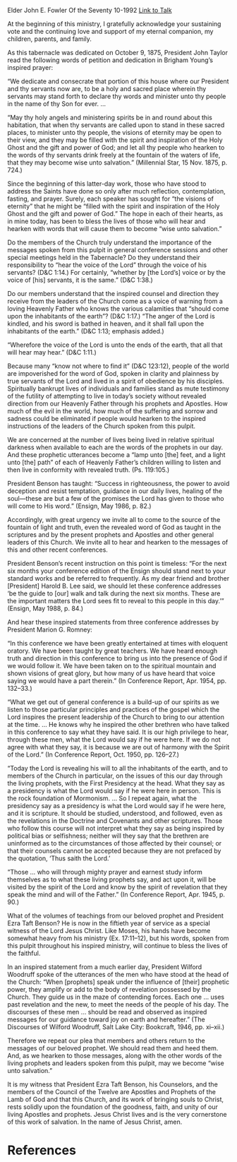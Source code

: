 Elder John E. Fowler
Of the Seventy
10-1992
[Link to Talk](https://www.churchofjesuschrist.org/study/general-conference/1992/10/becoming-wise-unto-salvation?lang=eng)

At the beginning of this ministry, I gratefully acknowledge your sustaining vote and the continuing love and support of my eternal companion, my children, parents, and family.

As this tabernacle was dedicated on October 9, 1875, President John Taylor read the following words of petition and dedication in Brigham Young’s inspired prayer:

“We dedicate and consecrate that portion of this house where our President and thy servants now are, to be a holy and sacred place wherein thy servants may stand forth to declare thy words and minister unto thy people in the name of thy Son for ever. …

“May thy holy angels and ministering spirits be in and round about this habitation, that when thy servants are called upon to stand in these sacred places, to minister unto thy people, the visions of eternity may be open to their view, and they may be filled with the spirit and inspiration of the Holy Ghost and the gift and power of God; and let all thy people who hearken to the words of thy servants drink freely at the fountain of the waters of life, that they may become wise unto salvation.” (Millennial Star, 15 Nov. 1875, p. 724.)

Since the beginning of this latter-day work, those who have stood to address the Saints have done so only after much reflection, contemplation, fasting, and prayer. Surely, each speaker has sought for “the visions of eternity” that he might be “filled with the spirit and inspiration of the Holy Ghost and the gift and power of God.” The hope in each of their hearts, as in mine today, has been to bless the lives of those who will hear and hearken with words that will cause them to become “wise unto salvation.”

Do the members of the Church truly understand the importance of the messages spoken from this pulpit in general conference sessions and other special meetings held in the Tabernacle? Do they understand their responsibility to “hear the voice of the Lord” through the voice of his servants? (D&C 1:14.) For certainly, “whether by [the Lord’s] voice or by the voice of [his] servants, it is the same.” (D&C 1:38.)

Do our members understand that the inspired counsel and direction they receive from the leaders of the Church come as a voice of warning from a loving Heavenly Father who knows the various calamities that “should come upon the inhabitants of the earth”? (D&C 1:17.) “The anger of the Lord is kindled, and his sword is bathed in heaven, and it shall fall upon the inhabitants of the earth.” (D&C 1:13; emphasis added.)

“Wherefore the voice of the Lord is unto the ends of the earth, that all that will hear may hear.” (D&C 1:11.)

Because many “know not where to find it” (D&C 123:12), people of the world are impoverished for the word of God, spoken in clarity and plainness by true servants of the Lord and lived in a spirit of obedience by his disciples. Spiritually bankrupt lives of individuals and families stand as mute testimony of the futility of attempting to live in today’s society without revealed direction from our Heavenly Father through his prophets and Apostles. How much of the evil in the world, how much of the suffering and sorrow and sadness could be eliminated if people would hearken to the inspired instructions of the leaders of the Church spoken from this pulpit.

We are concerned at the number of lives being lived in relative spiritual darkness when available to each are the words of the prophets in our day. And these prophetic utterances become a “lamp unto [the] feet, and a light unto [the] path” of each of Heavenly Father’s children willing to listen and then live in conformity with revealed truth. (Ps. 119:105.)

President Benson has taught: “Success in righteousness, the power to avoid deception and resist temptation, guidance in our daily lives, healing of the soul—these are but a few of the promises the Lord has given to those who will come to His word.” (Ensign, May 1986, p. 82.)

Accordingly, with great urgency we invite all to come to the source of the fountain of light and truth, even the revealed word of God as taught in the scriptures and by the present prophets and Apostles and other general leaders of this Church. We invite all to hear and hearken to the messages of this and other recent conferences.

President Benson’s recent instruction on this point is timeless: “For the next six months your conference edition of the Ensign should stand next to your standard works and be referred to frequently. As my dear friend and brother [President] Harold B. Lee said, we should let these conference addresses ‘be the guide to [our] walk and talk during the next six months. These are the important matters the Lord sees fit to reveal to this people in this day.’” (Ensign, May 1988, p. 84.)

And hear these inspired statements from three conference addresses by President Marion G. Romney:

“In this conference we have been greatly entertained at times with eloquent oratory. We have been taught by great teachers. We have heard enough truth and direction in this conference to bring us into the presence of God if we would follow it. We have been taken on to the spiritual mountain and shown visions of great glory, but how many of us have heard that voice saying we would have a part therein.” (In Conference Report, Apr. 1954, pp. 132–33.)

“What we get out of general conference is a build-up of our spirits as we listen to those particular principles and practices of the gospel which the Lord inspires the present leadership of the Church to bring to our attention at the time. … He knows why he inspired the other brethren who have talked in this conference to say what they have said. It is our high privilege to hear, through these men, what the Lord would say if he were here. If we do not agree with what they say, it is because we are out of harmony with the Spirit of the Lord.” (In Conference Report, Oct. 1950, pp. 126–27.)

“Today the Lord is revealing his will to all the inhabitants of the earth, and to members of the Church in particular, on the issues of this our day through the living prophets, with the First Presidency at the head. What they say as a presidency is what the Lord would say if he were here in person. This is the rock foundation of Mormonism. … So I repeat again, what the presidency say as a presidency is what the Lord would say if he were here, and it is scripture. It should be studied, understood, and followed, even as the revelations in the Doctrine and Covenants and other scriptures. Those who follow this course will not interpret what they say as being inspired by political bias or selfishness; neither will they say that the brethren are uninformed as to the circumstances of those affected by their counsel; or that their counsels cannot be accepted because they are not prefaced by the quotation, ‘Thus saith the Lord.’

“Those … who will through mighty prayer and earnest study inform themselves as to what these living prophets say, and act upon it, will be visited by the spirit of the Lord and know by the spirit of revelation that they speak the mind and will of the Father.” (In Conference Report, Apr. 1945, p. 90.)

What of the volumes of teachings from our beloved prophet and President Ezra Taft Benson? He is now in the fiftieth year of service as a special witness of the Lord Jesus Christ. Like Moses, his hands have become somewhat heavy from his ministry (Ex. 17:11–12), but his words, spoken from this pulpit throughout his inspired ministry, will continue to bless the lives of the faithful.

In an inspired statement from a much earlier day, President Wilford Woodruff spoke of the utterances of the men who have stood at the head of the Church: “When [prophets] speak under the influence of [their] prophetic power, they amplify or add to the body of revelation possessed by the Church. They guide us in the maze of contending forces. Each one … uses past revelation and the new, to meet the needs of the people of his day. The discourses of these men … should be read and observed as inspired messages for our guidance toward joy on earth and hereafter.” (The Discourses of Wilford Woodruff, Salt Lake City: Bookcraft, 1946, pp. xi–xii.)

Therefore we repeat our plea that members and others return to the messages of our beloved prophet. We should read them and heed them. And, as we hearken to those messages, along with the other words of the living prophets and leaders spoken from this pulpit, may we become “wise unto salvation.”

It is my witness that President Ezra Taft Benson, his Counselors, and the members of the Council of the Twelve are Apostles and Prophets of the Lamb of God and that this Church, and its work of bringing souls to Christ, rests solidly upon the foundation of the goodness, faith, and unity of our living Apostles and prophets. Jesus Christ lives and is the very cornerstone of this work of salvation. In the name of Jesus Christ, amen.

# References
